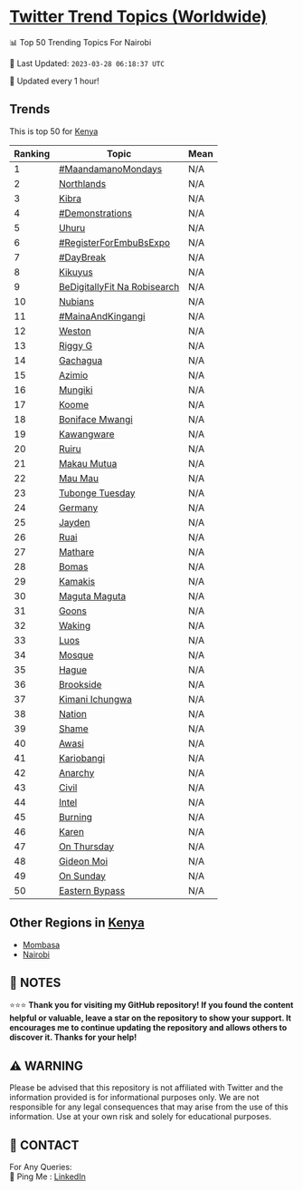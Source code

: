 [Twitter Trend Topics (Worldwide)](https://github.com/ErcinDedeoglu/Twitter-Trend-Topics)
==========


📊 Top 50 Trending Topics For Nairobi

📆 Last Updated: `2023-03-28 06:18:37 UTC`

🔧 Updated every 1 hour!


## Trends

This is top 50 for [Kenya](</Kenya>)

| Ranking | Topic | Mean |
| ------- | ------------ | ------------ |
| 1 | [#MaandamanoMondays](http://twitter.com/search?q=%23MaandamanoMondays) | N/A |
| 2 | [Northlands](http://twitter.com/search?q=Northlands) | N/A |
| 3 | [Kibra](http://twitter.com/search?q=Kibra) | N/A |
| 4 | [#Demonstrations](http://twitter.com/search?q=%23Demonstrations) | N/A |
| 5 | [Uhuru](http://twitter.com/search?q=Uhuru) | N/A |
| 6 | [#RegisterForEmbuBsExpo](http://twitter.com/search?q=%23RegisterForEmbuBsExpo) | N/A |
| 7 | [#DayBreak](http://twitter.com/search?q=%23DayBreak) | N/A |
| 8 | [Kikuyus](http://twitter.com/search?q=Kikuyus) | N/A |
| 9 | [BeDigitallyFit Na Robisearch](http://twitter.com/search?q=BeDigitallyFit+Na+Robisearch) | N/A |
| 10 | [Nubians](http://twitter.com/search?q=Nubians) | N/A |
| 11 | [#MainaAndKingangi](http://twitter.com/search?q=%23MainaAndKingangi) | N/A |
| 12 | [Weston](http://twitter.com/search?q=Weston) | N/A |
| 13 | [Riggy G](http://twitter.com/search?q=Riggy+G) | N/A |
| 14 | [Gachagua](http://twitter.com/search?q=Gachagua) | N/A |
| 15 | [Azimio](http://twitter.com/search?q=Azimio) | N/A |
| 16 | [Mungiki](http://twitter.com/search?q=Mungiki) | N/A |
| 17 | [Koome](http://twitter.com/search?q=Koome) | N/A |
| 18 | [Boniface Mwangi](http://twitter.com/search?q=Boniface+Mwangi) | N/A |
| 19 | [Kawangware](http://twitter.com/search?q=Kawangware) | N/A |
| 20 | [Ruiru](http://twitter.com/search?q=Ruiru) | N/A |
| 21 | [Makau Mutua](http://twitter.com/search?q=Makau+Mutua) | N/A |
| 22 | [Mau Mau](http://twitter.com/search?q=Mau+Mau) | N/A |
| 23 | [Tubonge Tuesday](http://twitter.com/search?q=Tubonge+Tuesday) | N/A |
| 24 | [Germany](http://twitter.com/search?q=Germany) | N/A |
| 25 | [Jayden](http://twitter.com/search?q=Jayden) | N/A |
| 26 | [Ruai](http://twitter.com/search?q=Ruai) | N/A |
| 27 | [Mathare](http://twitter.com/search?q=Mathare) | N/A |
| 28 | [Bomas](http://twitter.com/search?q=Bomas) | N/A |
| 29 | [Kamakis](http://twitter.com/search?q=Kamakis) | N/A |
| 30 | [Maguta Maguta](http://twitter.com/search?q=Maguta+Maguta) | N/A |
| 31 | [Goons](http://twitter.com/search?q=Goons) | N/A |
| 32 | [Waking](http://twitter.com/search?q=Waking) | N/A |
| 33 | [Luos](http://twitter.com/search?q=Luos) | N/A |
| 34 | [Mosque](http://twitter.com/search?q=Mosque) | N/A |
| 35 | [Hague](http://twitter.com/search?q=Hague) | N/A |
| 36 | [Brookside](http://twitter.com/search?q=Brookside) | N/A |
| 37 | [Kimani Ichungwa](http://twitter.com/search?q=Kimani+Ichungwa) | N/A |
| 38 | [Nation](http://twitter.com/search?q=Nation) | N/A |
| 39 | [Shame](http://twitter.com/search?q=Shame) | N/A |
| 40 | [Awasi](http://twitter.com/search?q=Awasi) | N/A |
| 41 | [Kariobangi](http://twitter.com/search?q=Kariobangi) | N/A |
| 42 | [Anarchy](http://twitter.com/search?q=Anarchy) | N/A |
| 43 | [Civil](http://twitter.com/search?q=Civil) | N/A |
| 44 | [Intel](http://twitter.com/search?q=Intel) | N/A |
| 45 | [Burning](http://twitter.com/search?q=Burning) | N/A |
| 46 | [Karen](http://twitter.com/search?q=Karen) | N/A |
| 47 | [On Thursday](http://twitter.com/search?q=On+Thursday) | N/A |
| 48 | [Gideon Moi](http://twitter.com/search?q=Gideon+Moi) | N/A |
| 49 | [On Sunday](http://twitter.com/search?q=On+Sunday) | N/A |
| 50 | [Eastern Bypass](http://twitter.com/search?q=Eastern+Bypass) | N/A |



## Other Regions in [Kenya](</Kenya>)

* [Mombasa](</Kenya/Mombasa.md>)
* [Nairobi](</Kenya/Nairobi.md>)



## 📝 NOTES

⭐⭐⭐ **Thank you for visiting my GitHub repository! If you found the content helpful or valuable, leave a star on the repository to show your support. It encourages me to continue updating the repository and allows others to discover it. Thanks for your help!**


## ⚠️ WARNING

Please be advised that this repository is not affiliated with Twitter and the information provided is for informational purposes only. We are not responsible for any legal consequences that may arise from the use of this information. Use at your own risk and solely for educational purposes.


## 📨 CONTACT

 For Any Queries:  
            🏓 Ping Me : [LinkedIn](https://www.linkedin.com/in/ercindedeoglu/)

